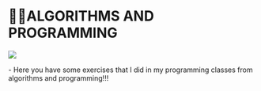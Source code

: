 <h1 aling = "center"> 👨‍💻ALGORITHMS AND PROGRAMMING </h1>

<img src = "https://pin.it/2VyO997l5">

<p> - Here you have some exercises that I did in my programming classes from algorithms and programming!!! </p>
